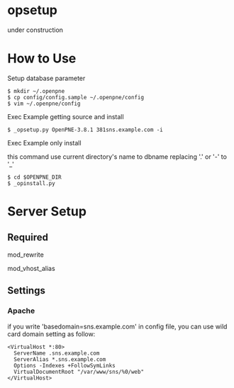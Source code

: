 opsetup
=======

under construction

# How to Use

Setup database parameter

    $ mkdir ~/.openpne
    $ cp config/config.sample ~/.openpne/config
    $ vim ~/.openpne/config

Exec Example getting source and install

    $ _opsetup.py OpenPNE-3.8.1 381sns.example.com -i


Exec Example only install

this command use current directory's name to dbname replacing '.' or '-' to '\_'

    $ cd $OPENPNE_DIR
    $ _opinstall.py

# Server Setup

## Required

mod\_rewrite

mod\_vhost\_alias

## Settings

### Apache

if you write 'basedomain=sns.example.com' in config file, you can use wild card domain setting as follow:

    <VirtualHost *:80>
      ServerName .sns.example.com
      ServerAlias *.sns.example.com
      Options -Indexes +FollowSymLinks
      VirtualDocumentRoot "/var/www/sns/%0/web"
    </VirtualHost>
